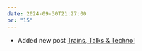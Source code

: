 ```yaml
---
date: 2024-09-30T21:27:00
pr: "15"
---
```

- Added new post [Trains, Talks & Techno!](/posts/trains-talks-and-techno/)
